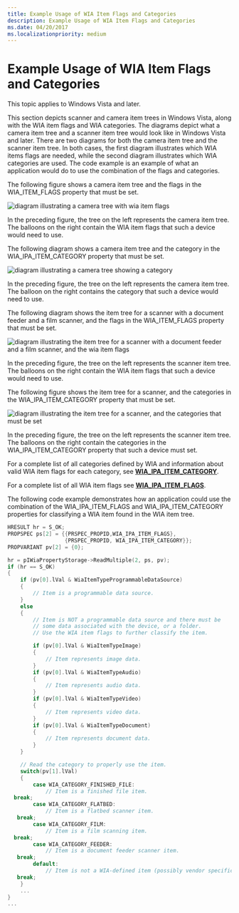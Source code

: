 ```yaml
---
title: Example Usage of WIA Item Flags and Categories
description: Example Usage of WIA Item Flags and Categories
ms.date: 04/20/2017
ms.localizationpriority: medium
---
```


# Example Usage of WIA Item Flags and Categories





This topic applies to Windows Vista and later.

This section depicts scanner and camera item trees in Windows Vista, along with the WIA item flags and WIA categories. The diagrams depict what a camera item tree and a scanner item tree would look like in Windows Vista and later. There are two diagrams for both the camera item tree and the scanner item tree. In both cases, the first diagram illustrates which WIA items flags are needed, while the second diagram illustrates which WIA categories are used. The code example is an example of what an application would do to use the combination of the flags and categories.

The following figure shows a camera item tree and the flags in the WIA\_ITEM\_FLAGS property that must be set.

![diagram illustrating a camera tree with wia item flags](images/art-film-tree1.png)

In the preceding figure, the tree on the left represents the camera item tree. The balloons on the right contain the WIA item flags that such a device would need to use.

The following diagram shows a camera item tree and the category in the WIA\_IPA\_ITEM\_CATEGORY property that must be set.

![diagram illustrating a camera tree showing a category](images/art-film-tree2.png)

In the preceding figure, the tree on the left represents the camera item tree. The balloon on the right contains the category that such a device would need to use.

The following diagram shows the item tree for a scanner with a document feeder and a film scanner, and the flags in the WIA\_ITEM\_FLAGS property that must be set.

![diagram illustrating the item tree for a scanner with a document feeder and a film scanner, and the wia item flags](images/art-flatbed-tree1.png)

In the preceding figure, the tree on the left represents the scanner item tree. The balloons on the right contain the WIA item flags that such a device would need to use.

The following figure shows the item tree for a scanner, and the categories in the WIA\_IPA\_ITEM\_CATEGORY property that must be set.

![diagram illustrating the item tree for a scanner, and the categories that must be set](images/art-flatbed-tree2.png)

In the preceding figure, the tree on the left represents the scanner item tree. The balloons on the right contain the categories in the WIA\_IPA\_ITEM\_CATEGORY property that such a device must set.

For a complete list of all categories defined by WIA and information about valid WIA item flags for each category, see [**WIA\_IPA\_ITEM\_CATEGORY**](./wia-ipa-item-category.md).

For a complete list of all WIA item flags see [**WIA\_IPA\_ITEM\_FLAGS**](./wia-ipa-item-flags.md).

The following code example demonstrates how an application could use the combination of the WIA\_IPA\_ITEM\_FLAGS and WIA\_IPA\_ITEM\_CATEGORY properties for classifying a WIA item found in the WIA item tree.

```cpp
HRESULT hr = S_OK;
PROPSPEC ps[2] = {{PRSPEC_PROPID,WIA_IPA_ITEM_FLAGS},
                  {PRSPEC_PROPID, WIA_IPA_ITEM_CATEGORY}};
PROPVARIANT pv[2] = {0};

hr = pIWiaPropertyStorage->ReadMultiple(2, ps, pv);
if (hr == S_OK)
{
    if (pv[0].lVal & WiaItemTypeProgrammableDataSource)
    {
        // Item is a programmable data source.
    }
    else
    {
        // Item is NOT a programmable data source and there must be
        // some data associated with the device, or a folder.
        // Use the WIA item flags to further classify the item.

        if (pv[0].lVal & WiaItemTypeImage)
        {
            // Item represents image data.
        }
        if (pv[0].lVal & WiaItemTypeAudio)
        {
            // Item represents audio data.
        }
        if (pv[0].lVal & WiaItemTypeVideo)
        {
            // Item represents video data.
        }
        if (pv[0].lVal & WiaItemTypeDocument)
        {
            // Item represents document data.
        }
    }

    // Read the category to properly use the item.
    switch(pv[1].lVal)
    {
        case WIA_CATEGORY_FINISHED_FILE:
            // Item is a finished file item.
  break;
        case WIA_CATEGORY_FLATBED:
            // Item is a flatbed scanner item.
   break;
        case WIA_CATEGORY_FILM:
            // Item is a film scanning item.
  break;
        case WIA_CATEGORY_FEEDER:
            // Item is a document feeder scanner item.
   break;
        default:
            // Item is not a WIA-defined item (possibly vendor specific?).
   break;
    }
    ...
}
...
```

 

